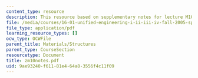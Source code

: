 ```yaml
---
content_type: resource
description: This resource based on supplementary notes for lecture M10.
file: /media/courses/16-01-unified-engineering-i-ii-iii-iv-fall-2005-spring-2006/9ae93240f61181e464a83556f4c11f09_zm10notes.pdf
file_type: application/pdf
learning_resource_types: []
ocw_type: OCWFile
parent_title: Materials/Structures
parent_type: CourseSection
resourcetype: Document
title: zm10notes.pdf
uid: 9ae93240-f611-81e4-64a8-3556f4c11f09
---
```

